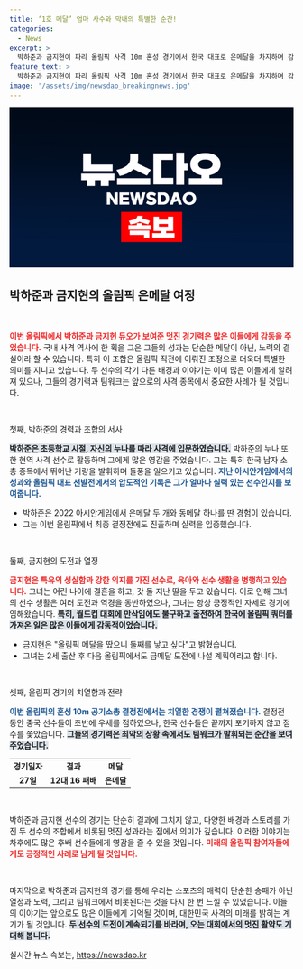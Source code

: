 ```yaml
---
title: ‘1호 메달’ 엄마 사수와 막내의 특별한 순간!
categories:
  - News
excerpt: >
  박하준과 금지현이 파리 올림픽 사격 10m 혼성 경기에서 한국 대표로 은메달을 차지하며 감동의 순간을 선사했다. 급조된 조합으로 이룬 쾌거에 금지현은 애국자라는 찬사를 받으며, 둘째 출산 후 더 큰 목표를 다짐했다. 클릭해 그들의 여정을 만나보세요!
feature_text: >
  박하준과 금지현이 파리 올림픽 사격 10m 혼성 경기에서 한국 대표로 은메달을 차지하며 감동의 순간을 선사했다. 급조된 조합으로 이룬 쾌거에 금지현은 애국자라는 찬사를 받으며, 둘째 출산 후 더 큰 목표를 다짐했다. 클릭해 그들의 여정을 만나보세요!
image: '/assets/img/newsdao_breakingnews.jpg'
---
```


<p><img src="/assets/img/newsdao_breakingnews.jpg" alt="flaretime 속보" /></p>

<h2 data-ke-size="size26">박하준과 금지현의 올림픽 은메달 여정</h2>

<p data-ke-size="size16">&nbsp;</p>

<p><b><span style="color: #ee2323;">이번 올림픽에서 박하준과 금지현 듀오가 보여준 멋진 경기력은 많은 이들에게 감동을 주었습니다.</span></b> 국내 사격 역사에 한 획을 그은 그들의 성과는 단순한 메달이 아닌, 노력의 결실이라 할 수 있습니다. 특히 이 조합은 올림픽 직전에 이뤄진 조정으로 더욱더 특별한 의미를 지니고 있습니다. 두 선수의 각기 다른 배경과 이야기는 이미 많은 이들에게 알려져 있으나, 그들의 경기력과 팀워크는 앞으로의 사격 종목에서 중요한 사례가 될 것입니다. </p>

<p data-ke-size="size16">&nbsp;</p>

<p>첫째, 박하준의 경력과 조합의 서사</p>

<p><b><span style="background-color: #21538527;">박하준은 초등학교 시절, 자신의 누나를 따라 사격에 입문하였습니다.</span></b> 박하준의 누나 또한 현역 사격 선수로 활동하며 그에게 많은 영감을 주었습니다. 그는 특히 한국 남자 소총 종목에서 뛰어난 기량을 발휘하며 돌풍을 일으키고 있습니다. <b><span style="color: #1a5490;">지난 아시안게임에서의 성과와 올림픽 대표 선발전에서의 압도적인 기록은 그가 얼마나 실력 있는 선수인지를 보여줍니다.</span></b> </p>

<ul>
<li>박하준은 2022 아시안게임에서 은메달 두 개와 동메달 하나를 딴 경험이 있습니다.</li>
<li>그는 이번 올림픽에서 최종 결정전에도 진출하며 실력을 입증했습니다.</li>
</ul>

<p data-ke-size="size16">&nbsp;</p>

<p>둘째, 금지현의 도전과 열정</p>

<p><b><span style="color: #ee2323;">금지현은 특유의 성실함과 강한 의지를 가진 선수로, 육아와 선수 생활을 병행하고 있습니다.</span></b> 그녀는 어린 나이에 결혼을 하고, 갓 돌 지난 딸을 두고 있습니다. 이로 인해 그녀의 선수 생활은 여러 도전과 역경을 동반하였으나, 그녀는 항상 긍정적인 자세로 경기에 임해왔습니다. <b><span style="background-color: #21538527;">특히, 월드컵 대회에 만삭임에도 불구하고 출전하여 한국에 올림픽 쿼터를 가져온 일은 많은 이들에게 감동적이었습니다.</span></b> </p>

<ul>
<li>금지현은 "올림픽 메달을 땄으니 둘째를 낳고 싶다"고 밝혔습니다.</li>
<li>그녀는 2세 출산 후 다음 올림픽에서도 금메달 도전에 나설 계획이라고 합니다.</li>
</ul>

<p data-ke-size="size16">&nbsp;</p>

<p>셋째, 올림픽 경기의 치열함과 전략</p>

<p><b><span style="color: #1a5490;">이번 올림픽의 혼성 10m 공기소총 결정전에서는 치열한 경쟁이 펼쳐졌습니다.</span></b> 결정전 동안 중국 선수들이 초반에 우세를 점하였으나, 한국 선수들은 끝까지 포기하지 않고 점수를 쫓았습니다. <b><span style="background-color: #21538527;">그들의 경기력은 최악의 상황 속에서도 팀워크가 발휘되는 순간을 보여주었습니다.</span></b> </p>

<table style="width: 100%; border-collapse: collapse;">
<tr>
<td style="text-align: center; height: 17px;"><b>경기일자</b></td>
<td style="text-align: center; height: 17px;"><b>결과</b></td>
<td style="text-align: center; height: 17px;"><b>메달</b></td>
</tr>
<tr>
<td style="text-align: center; height: 17px;"><b>27일</b></td>
<td style="text-align: center; height: 17px;"><b>12대 16 패배</b></td>
<td style="text-align: center; height: 17px;"><b>은메달</b></td>
</tr>
</table>

<p data-ke-size="size16">&nbsp;</p>

<p>박하준과 금지현 선수의 경기는 단순히 결과에 그치지 않고, 다양한 배경과 스토리를 가진 두 선수의 조합에서 비롯된 멋진 성과라는 점에서 의미가 깊습니다. 이러한 이야기는 차후에도 많은 후배 선수들에게 영감을 줄 수 있을 것입니다. <b><span style="color: #ee2323;">미래의 올림픽 참여자들에게도 긍정적인 사례로 남게 될 것입니다.</span></b> </p>

<p data-ke-size="size16">&nbsp;</p>

<p>마지막으로 박하준과 금지현의 경기를 통해 우리는 스포츠의 매력이 단순한 승패가 아닌 열정과 노력, 그리고 팀워크에서 비롯된다는 것을 다시 한 번 느낄 수 있었습니다. 이들의 이야기는 앞으로도 많은 이들에게 기억될 것이며, 대한민국 사격의 미래를 밝히는 계기가 될 것입니다. <b><span style="background-color: #21538527;">두 선수의 도전이 계속되기를 바라며, 오는 대회에서의 멋진 활약도 기대해 봅니다.</span></b></p>
실시간 뉴스 속보는, <a href="https://newsdao.kr" rel="dofollow">https://newsdao.kr</a>


